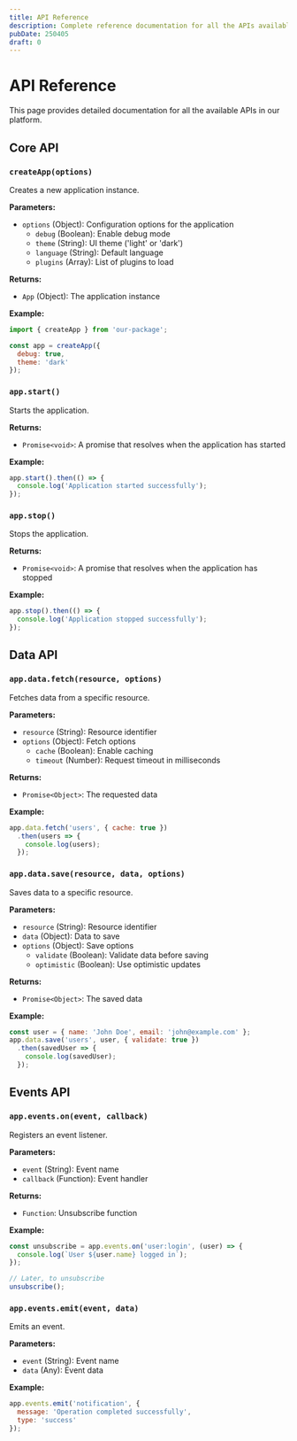 ```yaml
---
title: API Reference
description: Complete reference documentation for all the APIs available in our platform.
pubDate: 250405
draft: 0
---
```


# API Reference

This page provides detailed documentation for all the available APIs in our platform.

## Core API

### `createApp(options)`

Creates a new application instance.

**Parameters:**
- `options` (Object): Configuration options for the application
  - `debug` (Boolean): Enable debug mode
  - `theme` (String): UI theme ('light' or 'dark')
  - `language` (String): Default language
  - `plugins` (Array): List of plugins to load

**Returns:**
- `App` (Object): The application instance

**Example:**
```javascript
import { createApp } from 'our-package';

const app = createApp({
  debug: true,
  theme: 'dark'
});
```

### `app.start()`

Starts the application.

**Returns:**
- `Promise<void>`: A promise that resolves when the application has started

**Example:**
```javascript
app.start().then(() => {
  console.log('Application started successfully');
});
```

### `app.stop()`

Stops the application.

**Returns:**
- `Promise<void>`: A promise that resolves when the application has stopped

**Example:**
```javascript
app.stop().then(() => {
  console.log('Application stopped successfully');
});
```

## Data API

### `app.data.fetch(resource, options)`

Fetches data from a specific resource.

**Parameters:**
- `resource` (String): Resource identifier
- `options` (Object): Fetch options
  - `cache` (Boolean): Enable caching
  - `timeout` (Number): Request timeout in milliseconds

**Returns:**
- `Promise<Object>`: The requested data

**Example:**
```javascript
app.data.fetch('users', { cache: true })
  .then(users => {
    console.log(users);
  });
```

### `app.data.save(resource, data, options)`

Saves data to a specific resource.

**Parameters:**
- `resource` (String): Resource identifier
- `data` (Object): Data to save
- `options` (Object): Save options
  - `validate` (Boolean): Validate data before saving
  - `optimistic` (Boolean): Use optimistic updates

**Returns:**
- `Promise<Object>`: The saved data

**Example:**
```javascript
const user = { name: 'John Doe', email: 'john@example.com' };
app.data.save('users', user, { validate: true })
  .then(savedUser => {
    console.log(savedUser);
  });
```

## Events API

### `app.events.on(event, callback)`

Registers an event listener.

**Parameters:**
- `event` (String): Event name
- `callback` (Function): Event handler

**Returns:**
- `Function`: Unsubscribe function

**Example:**
```javascript
const unsubscribe = app.events.on('user:login', (user) => {
  console.log(`User ${user.name} logged in`);
});

// Later, to unsubscribe
unsubscribe();
```

### `app.events.emit(event, data)`

Emits an event.

**Parameters:**
- `event` (String): Event name
- `data` (Any): Event data

**Example:**
```javascript
app.events.emit('notification', {
  message: 'Operation completed successfully',
  type: 'success'
});
``` 